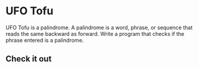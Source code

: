 # UFO Tofu

UFO Tofu is a palindrome. A palindrome is a word, phrase, or
sequence that reads the same backward as forward. Write a program
that checks if the phrase entered is a palindrome.

## Check it out
